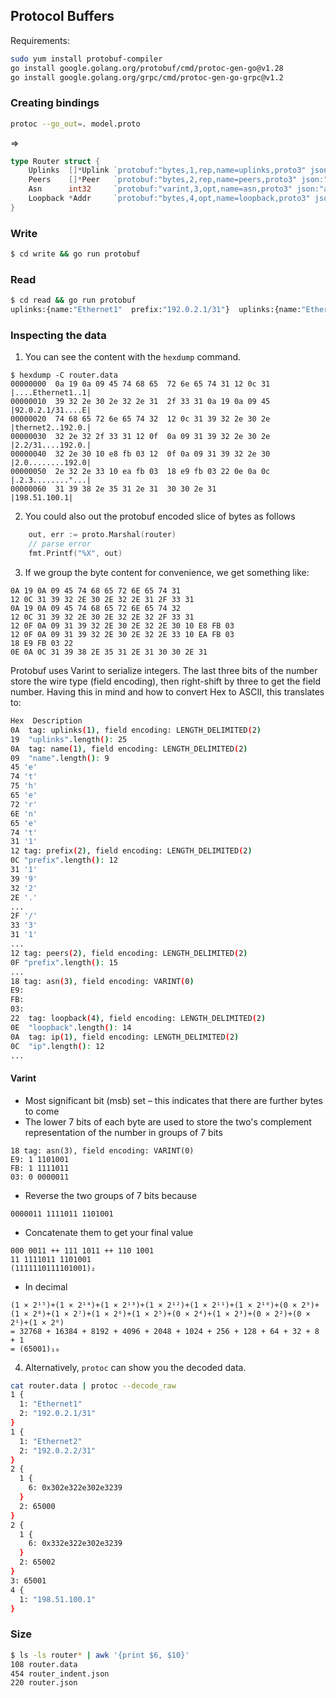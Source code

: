 ## Protocol Buffers

Requirements:

```bash
sudo yum install protobuf-compiler
go install google.golang.org/protobuf/cmd/protoc-gen-go@v1.28
go install google.golang.org/grpc/cmd/protoc-gen-go-grpc@v1.2
```

### Creating bindings 

```bash
protoc --go_out=. model.proto
```

=>

```go
type Router struct {
	Uplinks  []*Uplink `protobuf:"bytes,1,rep,name=uplinks,proto3" json:"uplinks,omitempty"`
	Peers    []*Peer   `protobuf:"bytes,2,rep,name=peers,proto3" json:"peers,omitempty"`
	Asn      int32     `protobuf:"varint,3,opt,name=asn,proto3" json:"asn,omitempty"`
	Loopback *Addr     `protobuf:"bytes,4,opt,name=loopback,proto3" json:"loopback,omitempty"`
}
```

### Write

```bash
$ cd write && go run protobuf
```

### Read

```bash
$ cd read && go run protobuf
uplinks:{name:"Ethernet1"  prefix:"192.0.2.1/31"}  uplinks:{name:"Ethernet2"  prefix:"192.0.2.2/31"}  peers:{ip:"192.0.2.0"  asn:65000}  peers:{ip:"192.0.2.3"  asn:65002}  asn:65001  loopback:{ip:"198.51.100.1"}
```

### Inspecting the data

1. You can see the content with the `hexdump` command.

```hexdump
$ hexdump -C router.data
00000000  0a 19 0a 09 45 74 68 65  72 6e 65 74 31 12 0c 31  |....Ethernet1..1|
00000010  39 32 2e 30 2e 32 2e 31  2f 33 31 0a 19 0a 09 45  |92.0.2.1/31....E|
00000020  74 68 65 72 6e 65 74 32  12 0c 31 39 32 2e 30 2e  |thernet2..192.0.|
00000030  32 2e 32 2f 33 31 12 0f  0a 09 31 39 32 2e 30 2e  |2.2/31....192.0.|
00000040  32 2e 30 10 e8 fb 03 12  0f 0a 09 31 39 32 2e 30  |2.0........192.0|
00000050  2e 32 2e 33 10 ea fb 03  18 e9 fb 03 22 0e 0a 0c  |.2.3........"...|
00000060  31 39 38 2e 35 31 2e 31  30 30 2e 31              |198.51.100.1|
```

2. You could also out the protobuf encoded slice of bytes as follows

```go
	out, err := proto.Marshal(router)
	// parse error
	fmt.Printf("%X", out)
```

3. If we group the byte content for convenience, we get something like:

```hexdump
0A 19 0A 09 45 74 68 65 72 6E 65 74 31 
12 0C 31 39 32 2E 30 2E 32 2E 31 2F 33 31 
0A 19 0A 09 45 74 68 65 72 6E 65 74 32 
12 0C 31 39 32 2E 30 2E 32 2E 32 2F 33 31 
12 0F 0A 09 31 39 32 2E 30 2E 32 2E 30 10 E8 FB 03 
12 0F 0A 09 31 39 32 2E 30 2E 32 2E 33 10 EA FB 03 
18 E9 FB 03 22 
0E 0A 0C 31 39 38 2E 35 31 2E 31 30 30 2E 31
```

Protobuf uses Varint to serialize integers. The last three bits of the number store the wire type (field encoding), then right-shift by three to get the field number. Having this in mind and how to convert Hex to ASCII, this translates to:

```bash
Hex  Description
0A  tag: uplinks(1), field encoding: LENGTH_DELIMITED(2)
19  "uplinks".length(): 25
0A  tag: name(1), field encoding: LENGTH_DELIMITED(2)
09  "name".length(): 9 
45 'e'
74 't'
75 'h'
65 'e'
72 'r'
6E 'n'
65 'e'
74 't'
31 '1'
12 tag: prefix(2), field encoding: LENGTH_DELIMITED(2)
0C "prefix".length(): 12
31 '1'
39 '9'
32 '2'
2E '.'
...
2F '/'
33 '3'
31 '1'
...
12 tag: peers(2), field encoding: LENGTH_DELIMITED(2)
0F "prefix".length(): 15
...
18 tag: asn(3), field encoding: VARINT(0)
E9:
FB:
03:
22  tag: loopback(4), field encoding: LENGTH_DELIMITED(2)
0E  "loopback".length(): 14
0A  tag: ip(1), field encoding: LENGTH_DELIMITED(2)
0C  "ip".length(): 12 
...
```

#### Varint

- Most significant bit (msb) set – this indicates that there are further bytes to come
- The lower 7 bits of each byte are used to store the two's complement representation of the number in groups of 7 bits

```
18 tag: asn(3), field encoding: VARINT(0)
E9: 1 1101001
FB: 1 1111011
03: 0 0000011
```

- Reverse the two groups of 7 bits because

```
0000011 1111011 1101001
```

- Concatenate them to get your final value

```
000 0011 ++ 111 1011 ++ 110 1001
11 1111011 1101001
(1111110111101001)₂
```

- In decimal

```
(1 × 2¹⁵)+(1 × 2¹⁴)+(1 × 2¹³)+(1 × 2¹²)+(1 × 2¹¹)+(1 × 2¹⁰)+(0 × 2⁹)+(1 × 2⁸)+(1 × 2⁷)+(1 × 2⁶)+(1 × 2⁵)+(0 × 2⁴)+(1 × 2³)+(0 × 2²)+(0 × 2¹)+(1 × 2⁰)
= 32768 + 16384 + 8192 + 4096 + 2048 + 1024 + 256 + 128 + 64 + 32 + 8 + 1
= (65001)₁₀
```

4. Alternatively, `protoc` can show you the decoded data.

```bash
cat router.data | protoc --decode_raw
1 {
  1: "Ethernet1"
  2: "192.0.2.1/31"
}
1 {
  1: "Ethernet2"
  2: "192.0.2.2/31"
}
2 {
  1 {
    6: 0x302e322e302e3239
  }
  2: 65000
}
2 {
  1 {
    6: 0x332e322e302e3239
  }
  2: 65002
}
3: 65001
4 {
  1: "198.51.100.1"
}
```

### Size

```bash
$ ls -ls router* | awk '{print $6, $10}'
108 router.data
454 router_indent.json
220 router.json
```